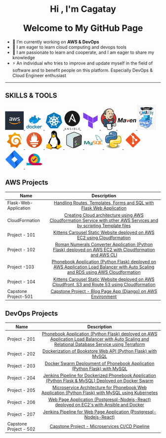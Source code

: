 <h1 align="center">Hi , I'm <a>Cagatay</a> <br></p> Welcome to My GitHub Page</h1>

- 🔭 I’m currently working on **AWS & DevOps**
- 🌱 I am eager to learn cloud computing and devops tools
- 💬 I am passionate to learn and cooperate, and I am eager to share my knowledge
- ⚡ An individual who tries to improve and update myself in the field of software and to benefit people on this platform. Especially DevOps & Cloud Engineer enthusiast



<hr>

## SKILLS & TOOLS
<a href="https://aws.amazon.com/de/?nc2=h_lg" target= "_blank" rel="noreferrer"> 
<img src="./images/aws.jpg" alt="Aws" style="width:60px;"/> 
<a href="https://hub.docker.com/" target= "_blank" rel="noreferrer"> 
<img src="./images/docker.png" alt="Docker" style="width:60px;"/> 
<a href="https://kubernetes.io/de/" target= "_blank" rel="noreferrer"> 
<img src="./images/kubernetes.png" alt="Kubernetes" style="width:60px;"/>
<a href="https://www.ansible.com" target= "_blank" rel="noreferrer"> 
<img src="./images/ansible.png" alt="Ansible" style="width:50px;"/> 
<a href="https://www.terraform.io/" target= "_blank" rel="noreferrer"> 
<img src="./images/terraform.png" alt="Terraform" style="width:60px;"/> 
<a href="https://www.jenkins.io/" target= "_blank" rel="noreferrer"> 
<img src="./images/jenkins.png" alt="Jenkins" style="width:50px;"/> 
<a href="https://maven.apache.org/index.html" target= "_blank" rel="noreferrer"> 
<img src="./images/maven.png" alt="Maven" style="width:60px;"/> 
<a href="https://hub.docker.com/" target= "_blank" rel="noreferrer"> 
<img src="./images/swarm.jfif" alt="Swarm" style="width:60px;"/> 
<a href="https://grafana.com/grafana/download" target= "_blank" rel="noreferrer"> 
<img src="./images/grafana.png" alt="Grafana" style="width:60px;"/> 
<a href="https://prometheus.io/docs/introduction/overview/" target= "_blank" rel="noreferrer"> 
<img src="./images/prometheus.png" alt="Prometheus" style="width:60px;"/>
<a href="https://www.linux.org/" target= "_blank" rel="noreferrer"> 
<img src="./images/linux.png" alt="Linux" style="width:60px;"/>
<a href="https://www.gnu.org/software/bash/" target= "_blank" rel="noreferrer"> 
<img src="./images/bash.png" alt="Bash" style="width:60px;"/> 
<a href="https://www.mysql.com/de/" target= "_blank" rel="noreferrer"> 
<img src="./images/mysql.png" alt="Sql" style="width:60px;"/>
<a href="https://www.python.org/" target= "_blank" rel="noreferrer"> 
<img src="./images/python.png" alt="Python" style="width:60px;"/>
<a href="https://git-scm.com/" target= "_blank" rel="noreferrer"> 
<img src="./images/git.png" alt="Git" style="width:60px;"/> 
<a href="https://www.atlassian.com/de/software/jira" target= "_blank" rel="noreferrer"> 
<img src="./images/jira.png" alt="Jira" style="width:60px;"/>
<a href="https://www.atlassian.com/agile" target= "_blank" rel="noreferrer"> 
<img src="./images/agile.png" alt="java" style="width:60px;"/>



</a>

## AWS Projects
|  Name                  |                                                    Description                                                                       |
| ----------------------- | :---------------------------------------------------------------------------------------------------------------------------------------: |
| Flask-Web-Application       |[Handling Routes, Templates, Forms and SQL with Flask Web Application](https://github.com/cagatayakk/AWS_Projects/tree/main/Flask)|
|CloudFormation| [Creating Cloud architecture using AWS Cloudformation Service with other AWS Services and by scripting Template files](https://github.com/cagatayakk/AWS_Projects/tree/main/CloudFormation)|
|Project - 101   |[Kittens Carousel Static Website deployed on AWS EC2 using Cloudformation](https://github.com/cagatayakk/AWS_Projects/tree/main/Project-101-kittens-carousel-static-website-ec2)| 
|Project - 102     | [Roman Numerals Converter Application (Python Flask) deployed on AWS EC2 with Cloudformation and AWS CLI](https://github.com/cagatayakk/AWS_Projects/tree/main/Project-102-Roman-Numerals-Converter)|
|Project  -103   | [Phonebook Application (Python Flask) deployed on AWS Application Load Balancer with Auto Scaling and RDS using AWS Cloudformation](https://github.com/cagatayakk/AWS_Projects/tree/main/Project-103-Phonebook-Application)|
|Project - 104   | [Kittens Carousel Static Website deployed on AWS Cloudfront, S3 and Route 53 using Cloudformation](https://github.com/cagatayakk/AWS_Projects/tree/main/Project-104-kittens-carousel-static-web-s3-cf)|
|Capstone Project-501   | [Capstone Project - Blog Page App (Django) on AWS Environment](https://github.com/cagatayakk/AWS_Projects/tree/main/Project-501-Capstone-Project-Blog-Page-App-(Django)-on-AWS-Environment)|

## DevOps Projects
|  Name                  |                                                    Description                                                                       |
| ----------------------- | :---------------------------------------------------------------------------------------------------------------------------------------: |
|Project - 201             | [Phonebook Application (Python Flask) deployed on AWS Application Load Balancer with Auto Scaling and Relational Database Service using Terraform](https://github.com/cagatayakk/DevOps_Projects/tree/main/Project-201-Terraform-Phonebook-Application-deployed-on-AWS)|
|Project - 202             | [Dockerization of Bookstore Web API (Python Flask) with MySQL ](https://github.com/cagatayakk/DevOps_Projects/tree/main/Project-202-dockerization-bookstore-api-on-python-flask-mysql)|
|Project - 203             | [Docker Swarm Deployment of Phonebook Application (Python Flask) with MySQL ](https://github.com/cagatayakk/DevOps_Projects/tree/main/Project-203-docker-swarm-deployment-of-phonebook-app-on-python-flask-mysql-Terraform)|
|Project - 204             | [Jenkins Pipeline for Dockerized Phonebook Application (Python Flask & MySQL) Deployed on Docker Swarm ](https://github.com/cagatayakk/DevOps_Projects/tree/main/Project-204-jenkins-pipeline-for-phonebook-app-on-docker-swarm-Terraform)|
|Project - 205             | [Microservice Architecture for Phonebook Web Application (Python Flask) with MySQL using Kubernetes ](https://github.com/cagatayakk/DevOps_Projects/tree/main/Project-205-Kubernetes-Microservice-Phonebook)|
|Project - 206             | [Web Page Application (Postgresql-Nodejs-React) deployed on EC2's with Ansible and Docker ](https://github.com/cagatayakk/DevOps_Projects/tree/main/Project-206-Ansible-publish-website-postgresql-nodejs-react)|
|Project - 207             | [Jenkins Pipeline for Web Page Application (Postgresql-Nodejs-React)](https://github.com/cagatayakk/DevOps_Projects/tree/main/Project-207-Jenkins-Pipeline-for-WebPage-Application-(Postgresql-Nodejs-React))|
|Capstone Project - 502             | [ Capstone Project - Microservices CI/CD Pipeline ](https://github.com/cagatayakk/microservices-project.git)|
